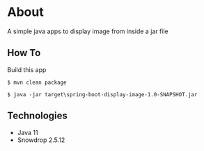 # About
A simple java apps to display image from inside a jar file 

## How To
Build this app
```
$ mvn clean package

$ java -jar target\spring-boot-display-image-1.0-SNAPSHOT.jar
```

## Technologies
- Java 11
- Snowdrop 2.5.12